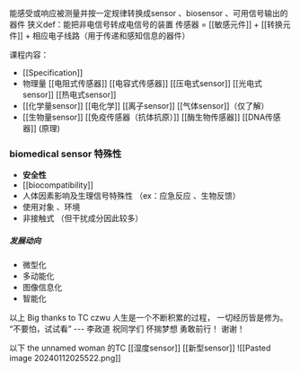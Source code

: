 能感受或响应被测量并按一定规律转换成sensor 、biosensor 、可用信号输出的器件
狭义def：能把非电信号转成电信号的装置
传感器 = [[敏感元件]] + [[转换元件]] + 相应电子线路（用于传递和感知信息的器件）


课程内容：
- [[Specification]]
- 物理量
	 [[电阻式传感器]]
	 [[电容式传感器]]
	 [[压电式sensor]]
	 [[光电式sensor]]
	 [[热电式sensor]]
- [[化学量sensor]]
	 [[电化学]]
	 [[离子sensor]]
	 [[气体sensor]]（仅了解）
- [[生物量sensor]]
	 [[免疫传感器（抗体抗原）]]
	 [[酶生物传感器]]
	 [[DNA传感器]] (原理)

### biomedical sensor 特殊性
- **安全性**
- [[biocompatibility]]
- 人体因素影响及生理信号特殊性
    （ex：应急反应 、生物反馈）
- 使用对象 、环境
- 非接触式
    （但干扰成分因此较多）

##### 发展动向
- 微型化
- 多动能化
- 图像信息化
- 智能化

以上 Big thanks to TC czwu 
人生是一个不断积累的过程， 一切经历皆是修为。
“不要怕，试试看” --- 李政道 
祝同学们 怀揣梦想 勇敢前行！
谢谢！

以下 the unnamed woman 的TC
[[湿度sensor]]
[[新型sensor]]
![[Pasted image 20240112025522.png]]

